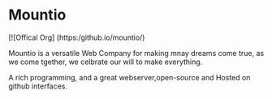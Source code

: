 # Mountio
[![Offical Org] (https:/github.io/mountio/)


Mountio is a versatile Web Company for making mnay dreams come true, as we come tgether, we celbrate our will to make everything.


A rich programming, and a great webserver,open-source and Hosted on github interfaces.


